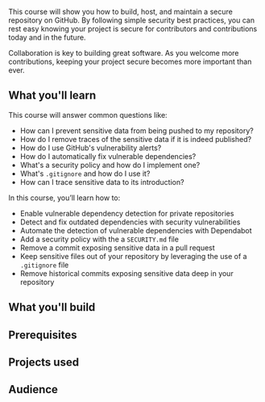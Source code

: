 This course will show you how to build, host, and maintain a secure repository on GitHub. By following simple security best practices, you can rest easy knowing your project is secure for contributors and contributions today and in the future.

Collaboration is key to building great software. As you welcome more contributions, keeping your project secure becomes more important than ever.

## What you'll learn

This course will answer common questions like:
- How can I prevent sensitive data from being pushed to my repository?
- How do I remove traces of the sensitive data if it is indeed published? 
- How do I use GitHub's vulnerability alerts? 
- How do I automatically fix vulnerable dependencies?
- What's a security policy and how do I implement one?
- What's `.gitignore` and how do I use it?
- How can I trace sensitive data to its introduction?

In this course, you’ll learn how to:
- Enable vulnerable dependency detection for private repositories
- Detect and fix outdated dependencies with security vulnerabilities
- Automate the detection of vulnerable dependencies with Dependabot
- Add a security policy with the a `SECURITY.md` file
- Remove a commit exposing sensitive data in a pull request
- Keep sensitive files out of your repository by leveraging the use of a `.gitignore` file
- Remove historical commits exposing sensitive data deep in your repository

## What you'll build

## Prerequisites

## Projects used

## Audience